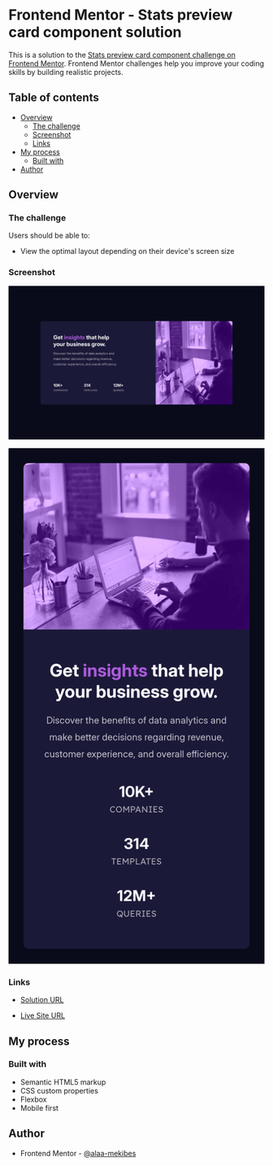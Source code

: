 # Frontend Mentor - Stats preview card component solution

This is a solution to the [Stats preview card component challenge on Frontend Mentor](https://www.frontendmentor.io/challenges/stats-preview-card-component-8JqbgoU62). Frontend Mentor challenges help you improve your coding skills by building realistic projects. 

## Table of contents

- [Overview](#overview)
  - [The challenge](#the-challenge)
  - [Screenshot](#screenshot)
  - [Links](#links)
- [My process](#my-process)
  - [Built with](#built-with)
- [Author](#author)

## Overview

### The challenge

Users should be able to:

- View the optimal layout depending on their device's screen size

### Screenshot

![](./Screenshot-D.png)

![](./Screenshot-M.png)

### Links

- [Solution URL](https://www.frontendmentor.io/solutions/stats-preview-card-component-ZkTCPdVy0K)
  
- [Live Site URL](https://alaa-mekibes.github.io/stats-preview-card-component-frontend-mentor)

## My process

### Built with

- Semantic HTML5 markup
- CSS custom properties
- Flexbox
- Mobile first


## Author

- Frontend Mentor - [@alaa-mekibes](https://www.frontendmentor.io/profile/alaa-mekibes)
